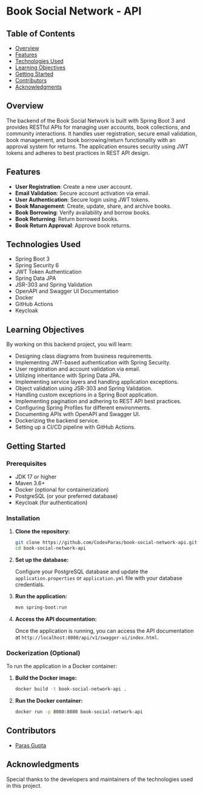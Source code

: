 # Book Social Network - API

## Table of Contents

- [Overview](#overview)
- [Features](#features)
- [Technologies Used](#technologies-used)
- [Learning Objectives](#learning-objectives)
- [Getting Started](#getting-started)
- [Contributors](#contributors)
- [Acknowledgments](#acknowledgments)

## Overview

The backend of the Book Social Network is built with Spring Boot 3 and provides RESTful APIs for managing user accounts,
book collections, and community interactions. It handles user registration, secure email validation, book management,
and book borrowing/return functionality with an approval system for returns. The application ensures security using JWT
tokens and adheres to best practices in REST API design.

## Features

- **User Registration**: Create a new user account.
- **Email Validation**: Secure account activation via email.
- **User Authentication**: Secure login using JWT tokens.
- **Book Management**: Create, update, share, and archive books.
- **Book Borrowing**: Verify availability and borrow books.
- **Book Returning**: Return borrowed books.
- **Book Return Approval**: Approve book returns.

## Technologies Used

- Spring Boot 3
- Spring Security 6
- JWT Token Authentication
- Spring Data JPA
- JSR-303 and Spring Validation
- OpenAPI and Swagger UI Documentation
- Docker
- GitHub Actions
- Keycloak

## Learning Objectives

By working on this backend project, you will learn:

- Designing class diagrams from business requirements.
- Implementing JWT-based authentication with Spring Security.
- User registration and account validation via email.
- Utilizing inheritance with Spring Data JPA.
- Implementing service layers and handling application exceptions.
- Object validation using JSR-303 and Spring Validation.
- Handling custom exceptions in a Spring Boot application.
- Implementing pagination and adhering to REST API best practices.
- Configuring Spring Profiles for different environments.
- Documenting APIs with OpenAPI and Swagger UI.
- Dockerizing the backend service.
- Setting up a CI/CD pipeline with GitHub Actions.

## Getting Started

### Prerequisites

- JDK 17 or higher
- Maven 3.6+
- Docker (optional for containerization)
- PostgreSQL (or your preferred database)
- Keycloak (for authentication)

### Installation

1. **Clone the repository:**

   ```bash
   git clone https://github.com/CodexParas/book-social-network-api.git
   cd book-social-network-api
   ```

2. **Set up the database:**

   Configure your PostgreSQL database and update the `application.properties` or `application.yml` file with your
   database credentials.

3. **Run the application:**

   ```bash
   mvn spring-boot:run
   ```

4. **Access the API documentation:**

   Once the application is running, you can access the API documentation at
   `http://localhost:8080/api/v1/swagger-ui/index.html`.

### Dockerization (Optional)

To run the application in a Docker container:

1. **Build the Docker image:**

   ```bash
   docker build -t book-social-network-api .
   ```

2. **Run the Docker container:**

   ```bash
   docker run -p 8080:8080 book-social-network-api
   ```

## Contributors

- [Paras Gupta](https://github.com/CodexParas)

## Acknowledgments

Special thanks to the developers and maintainers of the technologies used in this project.